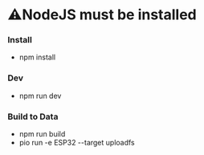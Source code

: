 # ⚠️NodeJS  must be installed

### Install
* npm install

### Dev
* npm run dev

### Build to Data
* npm run build
* pio run -e ESP32 --target uploadfs
